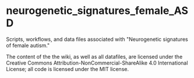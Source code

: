 # neurogenetic_signatures_female_ASD
Scripts, workflows, and data files associated with "Neurogenetic signatures of female autism."

The content of the the wiki, as well as all datafiles, are licensed under the Creative Commons Attribution-NonCommercial-ShareAlike 4.0 International License; all code is licensed under the MIT license.
